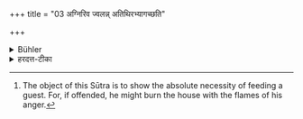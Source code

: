 +++
title = "03 अग्निरिव ज्वलन्न् अतिथिरभ्यागच्छति"

+++

<details><summary>Bühler</summary>

3. A guest comes to the house resembling a burning fire. [^2] 


[^2]:  The object of this Sūtra is to show the absolute necessity of feeding a guest. For, if offended, he might burn the house with the flames of his anger.
</details>

<details><summary>हरदत्त-टीका</summary>

## सूत्रम्
अग्निरिव ज्वलन्नतिथिरभ्यागच्छति ॥३॥  
### प्रस्तावः
पञ्चयज्ञान्ते 'अतिथीनेवाग्रे भोजये'दित्युक्तम् । तत्प्रकारं वक्तुं तस्याऽवश्यकर्तव्यतामनेनाऽऽह—  
### टिप्पनी
अतिथिर्गृहानभ्यागच्छन्नग्निरिव ज्वन्नभ्यागच्छति। तस्मादसौ भोजनादिभिरवश्यं तर्पयितव्यः । निराशस्तु गतो गृहान् दहेदिति ॥ ३॥
</details>
